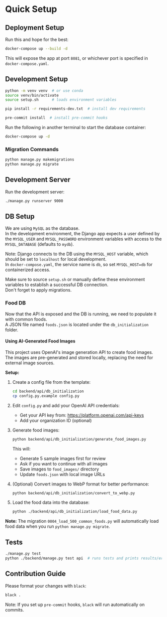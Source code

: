# Quick Setup

## Deployment Setup

Run this and hope for the best:

```bash
docker-compose up --build -d
```

This will expose the app at port `8081`, or whichever port is specified in `docker-compose.yaml`.

## Development Setup

```bash
python -m venv venv  # or use conda
source venv/bin/activate
source setup.sh      # loads environment variables

pip install -r requirements-dev.txt  # install dev requirements

pre-commit install  # install pre-commit hooks
```

Run the following in another terminal to start the database container:

```bash
docker-compose up -d
```

### Migration Commands

```bash
python manage.py makemigrations
python manage.py migrate
```

## Development Server

Run the development server:

```bash
./manage.py runserver 9000
```

## DB Setup

We are using `MySQL` as the database.  
In the development environment, the Django app expects a user defined by the `MYSQL_USER` and `MYSQL_PASSWORD` environment variables with access to the `MYSQL_DATABASE` (defaults to `mydb`).

Note: Django connects to the DB using the `MYSQL_HOST` variable, which should be set to `localhost` for local development.  
In `docker-compose.yaml`, the service name is `db`, so set `MYSQL_HOST=db` for containerized access.

Make sure to source `setup.sh` or manually define these environment variables to establish a successful DB connection.  
Don't forget to apply migrations.

### Food DB

Now that the API is exposed and the DB is running, we need to populate it with common foods.  
A JSON file named `foods.json` is located under the `db_initialization` folder.

#### Using AI-Generated Food Images

This project uses OpenAI's image generation API to create food images. The images are pre-generated and stored locally, replacing the need for external image sources.

**Setup:**

1. Create a config file from the template:
   ```bash
   cd backend/api/db_initialization
   cp config.py.example config.py
   ```

2. Edit `config.py` and add your OpenAI API credentials:
   - Get your API key from: https://platform.openai.com/api-keys
   - Add your organization ID (optional)

3. Generate food images:
   ```bash
   python backend/api/db_initialization/generate_food_images.py
   ```
   This will:
   - Generate 5 sample images first for review
   - Ask if you want to continue with all images
   - Save images to `food_images/` directory
   - Update `foods.json` with local image URLs

4. (Optional) Convert images to WebP format for better performance:
   ```bash
   python backend/api/db_initialization/convert_to_webp.py
   ```

5. Load the food data into the database:
   ```bash
   python ./backend/api/db_initialization/load_food_data.py
   ```

**Note:** The migration `0004_load_500_common_foods.py` will automatically load food data when you run `python manage.py migrate`.

## Tests

```bash
./manage.py test
python ./backend/manage.py test api  # runs tests and prints results/errors to terminal
```

## Contribution Guide

Please format your changes with `black`:

```bash
black .
```

Note: If you set up `pre-commit` hooks, `black` will run automatically on commits.
